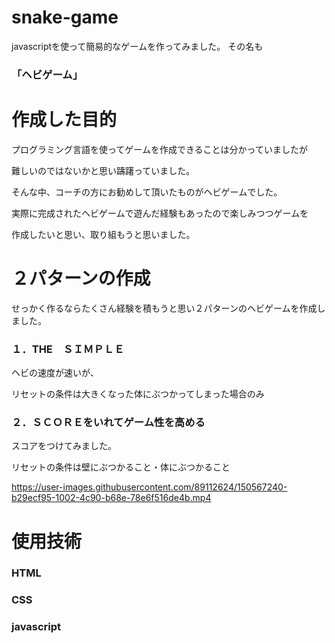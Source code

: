 # snake-game

javascriptを使って簡易的なゲームを作ってみました。
その名も


### 「ヘビゲーム」

# 作成した目的

プログラミング言語を使ってゲームを作成できることは分かっていましたが


難しいのではないかと思い躊躇っていました。


そんな中、コーチの方にお勧めして頂いたものがヘビゲームでした。


実際に完成されたヘビゲームで遊んだ経験もあったので楽しみつつゲームを


作成したいと思い、取り組もうと思いました。


# ２パターンの作成


せっかく作るならたくさん経験を積もうと思い２パターンのヘビゲームを作成しました。
### １．THE　ＳＩＭＰＬＥ
ヘビの速度が速いが、


リセットの条件は大きくなった体にぶつかってしまった場合のみ


### ２．ＳＣＯＲＥをいれてゲーム性を高める
スコアをつけてみました。


リセットの条件は壁にぶつかること・体にぶつかること


https://user-images.githubusercontent.com/89112624/150567240-b29ecf95-1002-4c90-b68e-78e6f516de4b.mp4


# 使用技術


### HTML


### CSS


### javascript
